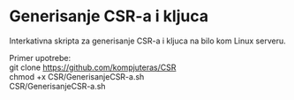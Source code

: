 # Generisanje CSR-a i kljuca

Interkativna skripta za generisanje CSR-a i kljuca na bilo kom Linux serveru.

Primer upotrebe: </br>
git clone https://github.com/kompjuteras/CSR </br> 
chmod +x CSR/GenerisanjeCSR-a.sh </br> 
CSR/GenerisanjeCSR-a.sh
